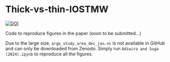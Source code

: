 # Thick-vs-thin-IOSTMW

<a href="https://zenodo.org/doi/10.5281/zenodo.10948905"><img src="https://zenodo.org/badge/784187978.svg" alt="DOI"></a>

Code to reproduce figures in the paper (soon to be submitted...)

Due to the large size, `argo_study_area_dec_jan.nc` is not available in GitHub and can only be downloaded from Zenodo. 
Simply run `Adiwira and Suga (2024).ipynb` to reproduce all the figures.
